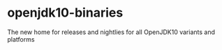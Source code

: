 # openjdk10-binaries
The new home for releases and nightlies for all OpenJDK10 variants and platforms
